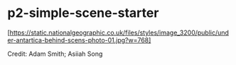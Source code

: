 # p2-simple-scene-starter
[https://static.nationalgeographic.co.uk/files/styles/image_3200/public/under-antartica-behind-scens-photo-01.jpg?w=768]


Credit: Adam Smith; Asiiah Song
